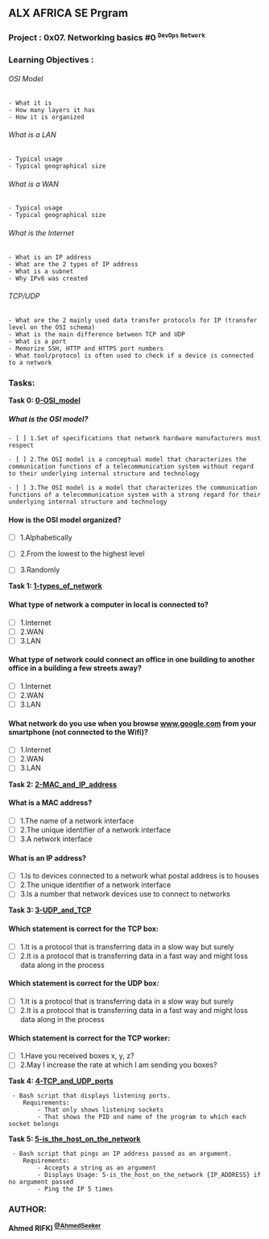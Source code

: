 ## ALX AFRICA SE Prgram

### Project : 0x07. Networking basics #0 <sup> ``` DevOps ``` ``` Network ```</sup>
### Learning Objectives :

###### OSI Model
```
- What it is
- How many layers it has
- How it is organized
```
###### What is a LAN
```
- Typical usage
- Typical geographical size
```
###### What is a WAN
```
- Typical usage
- Typical geographical size
```
###### What is the Internet
```
- What is an IP address
- What are the 2 types of IP address
- What is a subnet
- Why IPv6 was created
```
###### TCP/UDP
```
- What are the 2 mainly used data transfer protocols for IP (transfer level on the OSI schema)
- What is the main difference between TCP and UDP
- What is a port
- Memorize SSH, HTTP and HTTPS port numbers
- What tool/protocol is often used to check if a device is connected to a network
```

### Tasks:

**Task 0: [0-OSI_model](0-OSI_model)**

#####  What is the OSI model?

	- [ ] 1.Set of specifications that network hardware manufacturers must respect

	- [ ] 2.The OSI model is a conceptual model that characterizes the communication functions of a telecommunication system without regard to their underlying internal structure and technology

	- [ ] 3.The OSI model is a model that characterizes the communication functions of a telecommunication system with a strong regard for their underlying internal structure and technology

#### How is the OSI model organized?

- [ ] 1.Alphabetically

- [ ] 2.From the lowest to the highest level

- [ ] 3.Randomly

**Task 1: [1-types_of_network](1-types_of_network)**

#### What type of network a computer in local is connected to?

- [ ] 1.Internet
- [ ] 2.WAN
- [ ] 3.LAN

#### What type of network could connect an office in one building to another office in a building a few streets away?

- [ ] 1.Internet
- [ ] 2.WAN
- [ ] 3.LAN

#### What network do you use when you browse www.google.com from your smartphone (not connected to the Wifi)?

- [ ] 1.Internet
- [ ] 2.WAN
- [ ] 3.LAN

**Task 2: [2-MAC_and_IP_address](2-MAC_and_IP_address)**

#### What is a MAC address?

- [ ] 1.The name of a network interface
- [ ] 2.The unique identifier of a network interface
- [ ] 3.A network interface

#### What is an IP address?

- [ ] 1.Is to devices connected to a network what postal address is to houses
- [ ] 2.The unique identifier of a network interface
- [ ] 3.Is a number that network devices use to connect to networks

**Task 3: [3-UDP_and_TCP](3-UDP_and_TCP)**

#### Which statement is correct for the TCP box:

- [ ] 1.It is a protocol that is transferring data in a slow way but surely
- [ ] 2.It is a protocol that is transferring data in a fast way and might loss data along in the process

#### Which statement is correct for the UDP box:

- [ ] 1.It is a protocol that is transferring data in a slow way but surely
- [ ] 2.It is a protocol that is transferring data in a fast way and might loss data along in the process

#### Which statement is correct for the TCP worker:

- [ ] 1.Have you received boxes x, y, z?
- [ ] 2.May I increase the rate at which I am sending you boxes?

**Task 4: [4-TCP_and_UDP_ports](4-TCP_and_UDP_ports)**
```
 - Bash script that displays listening ports.
	Requirements:
		- That only shows listening sockets
		- That shows the PID and name of the program to which each socket belongs
```
**Task 5: [5-is_the_host_on_the_network](5-is_the_host_on_the_network)**
```
 - Bash script that pings an IP address passed as an argument.
	Requirements:
		- Accepts a string as an argument
		- Displays Usage: 5-is_the_host_on_the_network {IP_ADDRESS} if no argument passed
		- Ping the IP 5 times
```

### AUTHOR:
**Ahmed RIFKI <sup>[@AhmedSeeker](https://github.com/AhmedSeeker)</sup>**
